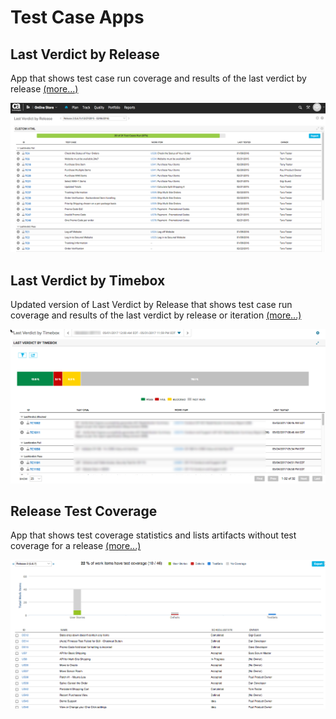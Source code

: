 # Test Case Apps

## Last Verdict by Release
App that shows test case run coverage and results of the last verdict by release [(more...)](/last-verdict-by-release/README.md)  

![ScreenShot](/images/last-verdict-by-release.png)

## Last Verdict by Timebox
Updated version of Last Verdict by Release that shows test case run coverage and results of the last verdict by release or iteration [(more...)](/last-verdict-by-timebox/README.md)  

![ScreenShot](/images/last-verdict-by-timebox.png)

## Release Test Coverage
App that shows test coverage statistics and lists artifacts without test coverage for a release [(more...)](/release-test-coverage/README.md)  

![ScreenShot](/images/release-test-coverage.png)
